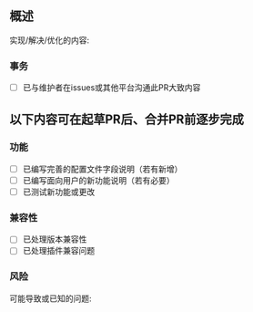 ## 概述

实现/解决/优化的内容:

### 事务

- [ ] 已与维护者在issues或其他平台沟通此PR大致内容

## 以下内容可在起草PR后、合并PR前逐步完成

### 功能

- [ ] 已编写完善的配置文件字段说明（若有新增）
- [ ] 已编写面向用户的新功能说明（若有必要）
- [ ] 已测试新功能或更改

### 兼容性

- [ ] 已处理版本兼容性
- [ ] 已处理插件兼容问题

### 风险

可能导致或已知的问题:
